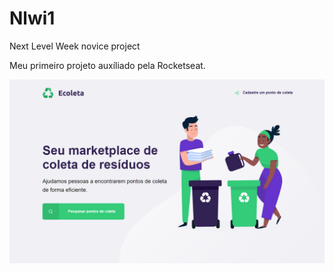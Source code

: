 # Nlwi1
Next Level Week novice project 

Meu primeiro projeto auxíliado pela Rocketseat.

![home image](.github/dia1.png)